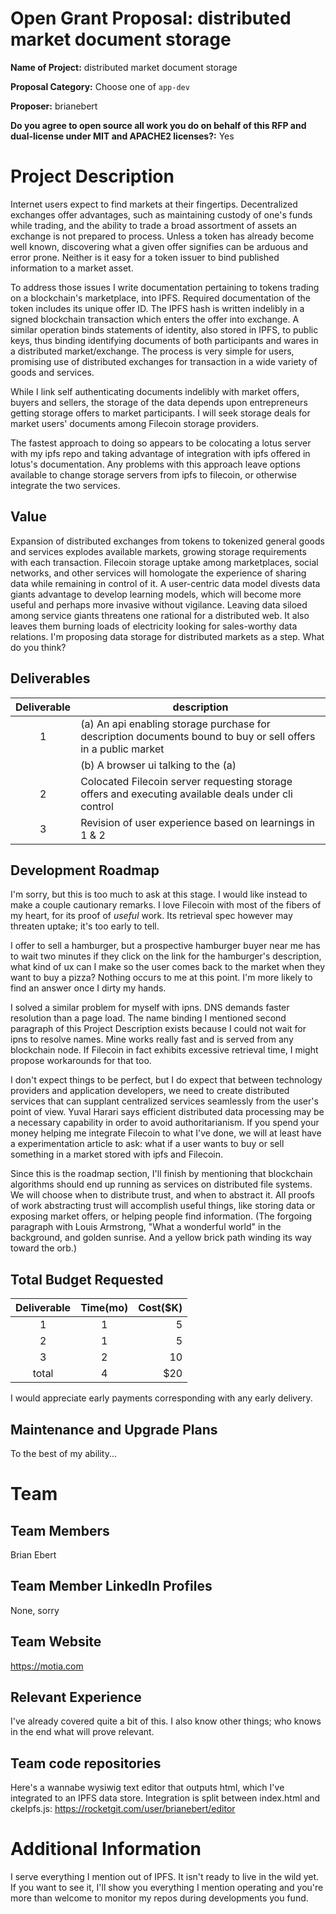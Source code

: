 # Open Grant Proposal: distributed market document storage

**Name of Project:**  distributed market document storage

**Proposal Category:** Choose one of `app-dev`

**Proposer:** brianebert

**Do you agree to open source all work you do on behalf of this RFP and dual-license under MIT and APACHE2 licenses?:** Yes

# Project Description

Internet users expect to find markets at their fingertips.  Decentralized exchanges offer advantages, such as maintaining custody of one's funds while trading, and the ability to trade a broad assortment of assets an exchange is not prepared to process.  Unless a token has already become well known, discovering what a given offer signifies can be arduous and error prone.  Neither is it easy for a token issuer to bind published information to a market asset.

To address those issues I write documentation pertaining to tokens trading on a blockchain's marketplace, into IPFS.  Required documentation of the token includes its unique offer ID.  The IPFS hash is written indelibly in a signed blockchain transaction which enters the offer into exchange.   A similar operation binds statements of identity, also stored in IPFS, to public keys, thus binding identifying documents of both participants and wares in a distributed market/exchange.  The process is very simple for users, promising use of distributed exchanges for transaction in a wide variety of goods and services.

While I link self authenticating documents indelibly with market offers, buyers and sellers, the storage of the data depends upon entrepreneurs getting storage offers to market participants.  I will seek storage deals for market users' documents among Filecoin storage providers.

The fastest approach to doing so appears to be colocating a lotus server with my ipfs repo and taking advantage of integration with ipfs offered in lotus's documentation.  Any problems with this approach leave options available to change storage servers from ipfs to filecoin, or otherwise integrate the two services.

## Value

Expansion of distributed exchanges from tokens to tokenized general goods and services explodes available markets, growing storage requirements with each transaction.  Filecoin storage uptake among marketplaces, social networks, and other services will homologate the experience of sharing data while remaining in control of it.  A user-centric data model divests data giants advantage to develop learning models, which will become more useful and perhaps more invasive without vigilance.  Leaving data siloed among service giants threatens one rational for a distributed web.  It also leaves them burning loads of electricity looking for sales-worthy data relations.  I'm proposing data storage for distributed markets as a step.  What do you think?

## Deliverables

|Deliverable|description|
|:---:|---|
|1|(a) An api enabling storage purchase for description documents bound to buy or sell offers in a public market|
||(b) A browser ui talking to the (a)|
|2|Colocated Filecoin server requesting storage offers and executing available deals under cli control|
|3|Revision of user experience based on learnings in 1 & 2|

## Development Roadmap

I'm sorry, but this is too much to ask at this stage.   I would like instead to make a couple cautionary remarks.  I love Filecoin with most of the fibers of my heart, for its proof of *useful* work.  Its retrieval spec however may threaten uptake; it's too early to tell.

I offer to sell a hamburger, but a prospective hamburger buyer near me has to wait two minutes if they click on the link for the hamburger's description, what kind of ux can I make so the user comes back to the market when they want to buy a pizza?  Nothing occurs to me at this point.  I'm more likely to find an answer once I dirty my hands.

I solved a similar problem for myself with ipns.  DNS demands faster resolution than a page load.  The name binding I mentioned second paragraph of this Project Description exists because I could not wait for ipns to resolve names.  Mine works really fast and is served from any blockchain node.  If Filecoin in fact exhibits excessive retrieval time, I might propose workarounds for that too.

I don't expect things to be perfect, but I do expect that between technology providers and application developers, we need to create distributed services that can supplant centralized services seamlessly from the user's point of view.  Yuval Harari says efficient distributed data processing may be a necessary capability in order to avoid authoritarianism.  If  you spend your money helping me integrate Filecoin to what I've done, we will at least have a experimentation article to ask: what if a user wants to buy or sell something in a market stored with ipfs and Filecoin.

Since this is the roadmap section, I'll finish by mentioning that blockchain algorithms should end up running as services on distributed file systems.  We will choose when to distribute trust, and when to abstract it.  All proofs of work abstracting trust will accomplish useful things, like storing data or exposing market offers, or helping people find information.  (The forgoing paragraph with Louis Armstrong, "What a wonderful world" in the background, and golden sunrise.  And a yellow brick path winding its way toward the orb.)


## Total Budget Requested

|Deliverable|Time(mo)|Cost($K)|
|:---:|:---:|---:|
|1|1|5|
|2|1|5|
|3|2|10|
|total|4|$20|

I would appreciate early payments corresponding with any early delivery.

## Maintenance and Upgrade Plans

To the best of my ability...

# Team

## Team Members

Brian Ebert

## Team Member LinkedIn Profiles

None, sorry


## Team Website

https://motia.com

## Relevant Experience

I've already covered quite a bit of this.  I also know other things; who knows in the end what will prove relevant.

## Team code repositories

Here's a wannabe wysiwig text editor that outputs html, which I've integrated to an IPFS data store.  Integration is split between index.html and ckeIpfs.js: https://rocketgit.com/user/brianebert/editor

# Additional Information

I serve everything I mention out of IPFS.  It isn't ready to live in the wild yet.  If you want to see it, I'll show you everything I mention operating and you're more than welcome to monitor my repos during developments you fund.
